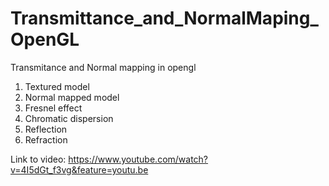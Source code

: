 # Transmittance_and_NormalMaping_OpenGL
Transmitance and Normal mapping in opengl

1. Textured model
2. Normal mapped model
3. Fresnel effect
4. Chromatic dispersion
5. Reflection
6. Refraction

Link to video: https://www.youtube.com/watch?v=4I5dGt_f3vg&feature=youtu.be
